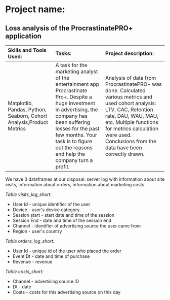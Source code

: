# Project name:

## Loss analysis of the ProcrastinatePRO+ application


| Skills and Tools Used: | Tasks: | Project description: |
| :-------------------- | :--------------------- |:---------------------------|
| Matplotlib, Pandas, Python, Seaborn, Сohort Analysis,Product Metrics | A task for the marketing analyst of the entertainment app Procrastinate Pro+. Despite a huge investment in advertising, the company has been suffering losses for the past few months. Your task is to figure out the reasons and help the company turn a profit. | Analysis of data from ProcrastinatePRO+ was done. Calculated various metrics and used cohort analysis: LTV, CAC, Retention rate, DAU, WAU, MAU, etc. Multiple functions for metrics calculation were used. Conclusions from the data have been correctly drawn. |

We have 3 dataframes at our disposal: server log with information about site visits, information about orders, information about marketing costs 

*Table visits_log_short*:

 - User Id - unique identifier of the user
 - Device - user's device category
 - Session start - start date and time of the session
 - Session End - date and time of the session end
 - Channel - identifier of advertising source the user came from
 - Region - user's country
 
 *Table orders_log_short:*

- User Id - unique id of the user who placed the order
- Event Dt - date and time of purchase
- Revenue - revenue

*Table costs_short:*

 - Channel - advertising source ID
 - Dt - date
 - Costs - costs for this advertising source on this day

